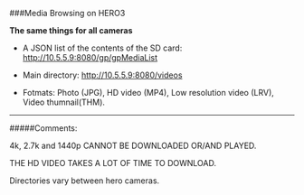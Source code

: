 ###Media Browsing on HERO3

**The same things for all cameras**

* A JSON list of the contents of the SD card: http://10.5.5.9:8080/gp/gpMediaList

* Main directory: http://10.5.5.9:8080/videos

* Fotmats: Photo (JPG), HD video (MP4), Low resolution video (LRV), Video thumnail(THM).

---

#####Comments:

4k, 2.7k and 1440p CANNOT BE DOWNLOADED OR/AND PLAYED.

THE HD VIDEO TAKES A LOT OF TIME TO DOWNLOAD.

Directories vary between hero cameras.
